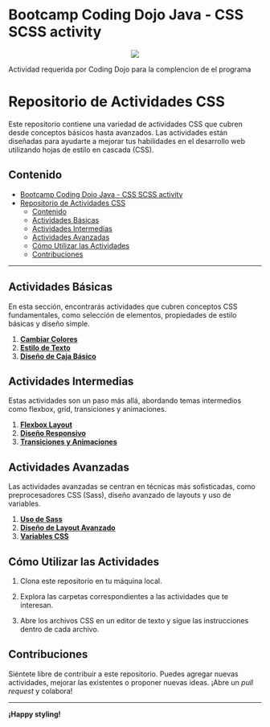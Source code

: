 # Bootcamp Coding Dojo Java - CSS SCSS activity

<p align="center">
<img src="https://github.com/jnsoler12012/CureCore-website-GitPage/assets/63087709/cdcffdd2-28a1-4499-b58c-45df86427ecc">
</p>

Actividad requerida por Coding Dojo para la complencion de el programa

# Repositorio de Actividades CSS

Este repositorio contiene una variedad de actividades CSS que cubren desde conceptos básicos hasta avanzados. Las actividades están diseñadas para ayudarte a mejorar tus habilidades en el desarrollo web utilizando hojas de estilo en cascada (CSS).

## Contenido

- [Bootcamp Coding Dojo Java - CSS SCSS activity](#bootcamp-coding-dojo-java---css-scss-activity)
- [Repositorio de Actividades CSS](#repositorio-de-actividades-css)
  - [Contenido](#contenido)
  - [Actividades Básicas](#actividades-básicas)
  - [Actividades Intermedias](#actividades-intermedias)
  - [Actividades Avanzadas](#actividades-avanzadas)
  - [Cómo Utilizar las Actividades](#cómo-utilizar-las-actividades)
  - [Contribuciones](#contribuciones)

---

## Actividades Básicas

En esta sección, encontrarás actividades que cubren conceptos CSS fundamentales, como selección de elementos, propiedades de estilo básicas y diseño simple.

1. [**Cambiar Colores**](actividades-basicas/cambiar-colores.css)
2. [**Estilo de Texto**](actividades-basicas/estilo-texto.css)
3. [**Diseño de Caja Básico**](actividades-basicas/diseno-caja-basico.css)

## Actividades Intermedias

Estas actividades son un paso más allá, abordando temas intermedios como flexbox, grid, transiciones y animaciones.

1. [**Flexbox Layout**](actividades-intermedias/flexbox-layout.css)
2. [**Diseño Responsivo**](actividades-intermedias/diseno-responsivo.css)
3. [**Transiciones y Animaciones**](actividades-intermedias/transiciones-animaciones.css)

## Actividades Avanzadas

Las actividades avanzadas se centran en técnicas más sofisticadas, como preprocesadores CSS (Sass), diseño avanzado de layouts y uso de variables.

1. [**Uso de Sass**](actividades-avanzadas/uso-sass.scss)
2. [**Diseño de Layout Avanzado**](actividades-avanzadas/diseno-layout-avanzado.css)
3. [**Variables CSS**](actividades-avanzadas/variables-css.css)

## Cómo Utilizar las Actividades

1. Clona este repositorio en tu máquina local.

2. Explora las carpetas correspondientes a las actividades que te interesan.

3. Abre los archivos CSS en un editor de texto y sigue las instrucciones dentro de cada archivo.

## Contribuciones

Siéntete libre de contribuir a este repositorio. Puedes agregar nuevas actividades, mejorar las existentes o proponer nuevas ideas. ¡Abre un *pull request* y colabora!

---

**¡Happy styling!**
